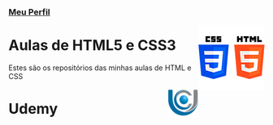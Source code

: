 ### [Meu Perfil](http://phstefen.github.io/)

<img align="right" src="../img/htmlcss.png" width="130">

# Aulas de HTML5 e CSS3
Estes são os repositórios das minhas aulas de HTML e CSS

<img align="right" src="../img/unicesumar.png" width="60">

# Udemy